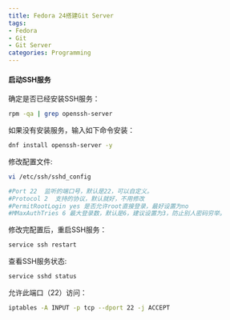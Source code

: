 ```yaml
---
title: Fedora 24搭建Git Server
tags:
- Fedora
- Git
- Git Server
categories: Programming
---
```


#### 启动SSH服务

确定是否已经安装SSH服务：

```Bash
rpm -qa | grep openssh-server
```

如果没有安装服务，输入如下命令安装：

```Bash
dnf install openssh-server -y
```

修改配置文件:

```Bash
vi /etc/ssh/sshd_config
```

```Bash
#Port 22  监听的端口号，默认是22，可以自定义。
#Protocol 2  支持的协议，默认就好，不用修改
#PermitRootLogin yes 是否允许root直接登录，最好设置为no
#MMaxAuthTries 6 最大登录数，默认是6，建议设置为3，防止别人密码穷举。
```

修改完配置后，重启SSH服务：

```Bash
service ssh restart
```

查看SSH服务状态:

```Bash
service sshd status
```

允许此端口（22）访问：

```Bash
iptables -A INPUT -p tcp --dport 22 -j ACCEPT
```
